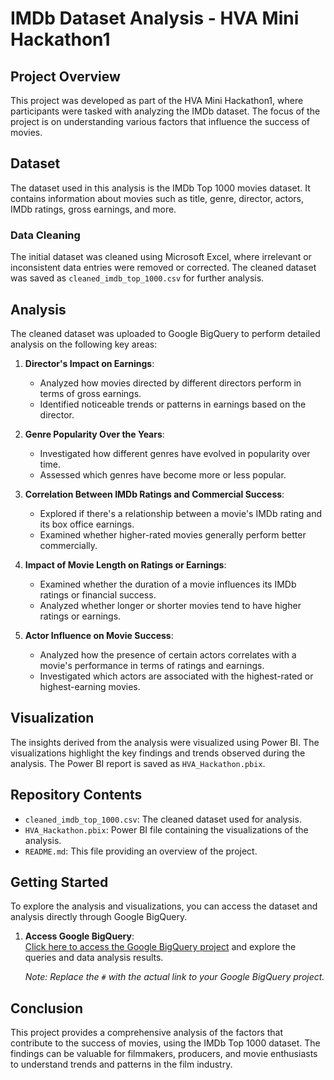 # IMDb Dataset Analysis - HVA Mini Hackathon1

## Project Overview

This project was developed as part of the HVA Mini Hackathon1, where participants were tasked with analyzing the IMDb dataset. The focus of the project is on understanding various factors that influence the success of movies. 

## Dataset

The dataset used in this analysis is the IMDb Top 1000 movies dataset. It contains information about movies such as title, genre, director, actors, IMDb ratings, gross earnings, and more. 

### Data Cleaning

The initial dataset was cleaned using Microsoft Excel, where irrelevant or inconsistent data entries were removed or corrected. The cleaned dataset was saved as `cleaned_imdb_top_1000.csv` for further analysis.

## Analysis

The cleaned dataset was uploaded to Google BigQuery to perform detailed analysis on the following key areas:

1. **Director's Impact on Earnings**: 
   - Analyzed how movies directed by different directors perform in terms of gross earnings.
   - Identified noticeable trends or patterns in earnings based on the director.

2. **Genre Popularity Over the Years**: 
   - Investigated how different genres have evolved in popularity over time.
   - Assessed which genres have become more or less popular.

3. **Correlation Between IMDb Ratings and Commercial Success**:
   - Explored if there's a relationship between a movie's IMDb rating and its box office earnings.
   - Examined whether higher-rated movies generally perform better commercially.

4. **Impact of Movie Length on Ratings or Earnings**: 
   - Examined whether the duration of a movie influences its IMDb ratings or financial success.
   - Analyzed whether longer or shorter movies tend to have higher ratings or earnings.

5. **Actor Influence on Movie Success**: 
   - Analyzed how the presence of certain actors correlates with a movie's performance in terms of ratings and earnings.
   - Investigated which actors are associated with the highest-rated or highest-earning movies.

## Visualization

The insights derived from the analysis were visualized using Power BI. The visualizations highlight the key findings and trends observed during the analysis. The Power BI report is saved as `HVA_Hackathon.pbix`.

## Repository Contents

- `cleaned_imdb_top_1000.csv`: The cleaned dataset used for analysis.
- `HVA_Hackathon.pbix`: Power BI file containing the visualizations of the analysis.
- `README.md`: This file providing an overview of the project.

## Getting Started

To explore the analysis and visualizations, you can access the dataset and analysis directly through Google BigQuery.

1. **Access Google BigQuery**:  
   [Click here to access the Google BigQuery project](#) and explore the queries and data analysis results.

   *Note: Replace the `#` with the actual link to your Google BigQuery project.*

## Conclusion

This project provides a comprehensive analysis of the factors that contribute to the success of movies, using the IMDb Top 1000 dataset. The findings can be valuable for filmmakers, producers, and movie enthusiasts to understand trends and patterns in the film industry.
